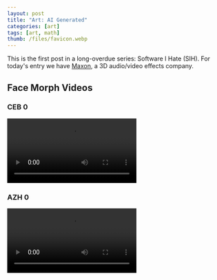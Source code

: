 ```yaml
---
layout: post
title: "Art: AI Generated"
categories: [art]
tags: [art, math]
thumb: /files/favicon.webp
---
```


This is the first post in a long-overdue series: Software I Hate (SIH). For today's entry we have [Maxon](https://maxon.net), a 3D audio/video effects company. 

<!--more-->

## Face Morph Videos


### CEB 0

<video controls loop>
    <source src="https://i.imgur.com/DguqciG.mp4" type="video/mp4">

</video>

### AZH 0

<video controls loop>
    <source src="https://i.imgur.com/ohk1fhq.mp4" type="video/mp4">
</video>

